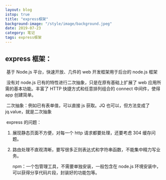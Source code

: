 ```yaml
---
layout: blog
istop: true
title: "express框架"
background-image: "/style/image/background.jpeg"
date: 2019-07-23
category: 笔记
tags: express框架
---
```


## express 框架：

​ 基于 Node.js 平台，快速开放、几件的 web 开发框架用于后台的 node.js 框架

​ 没有对 node.js 已有的特性进行二次抽象，只是在原有基础上扩展了 web 应用所需的基本功能。丰富了 HTTP 快捷方式和任意排列组合的 connect 中间件，使得 app 创建简单。

​ 二次抽象：例如已有表单值，可以直接 js 获取。JQ 也可以，但方法变成了 jq.value，就是二次抽象

​ express 的问题：

1.  展现静态页面不方便，对每一个 http 请求都要处理，还要考虑 304 缓存问题。

2.  路由处理不直观清晰，要写很多正则表达式和字符串函数，不能集中精力写业务。

    npm：一个包管理工具，不需要单独安装，一般包含在 node.js 环境安装中，可以获得分享代码片段，封装好的功能包等。

​
